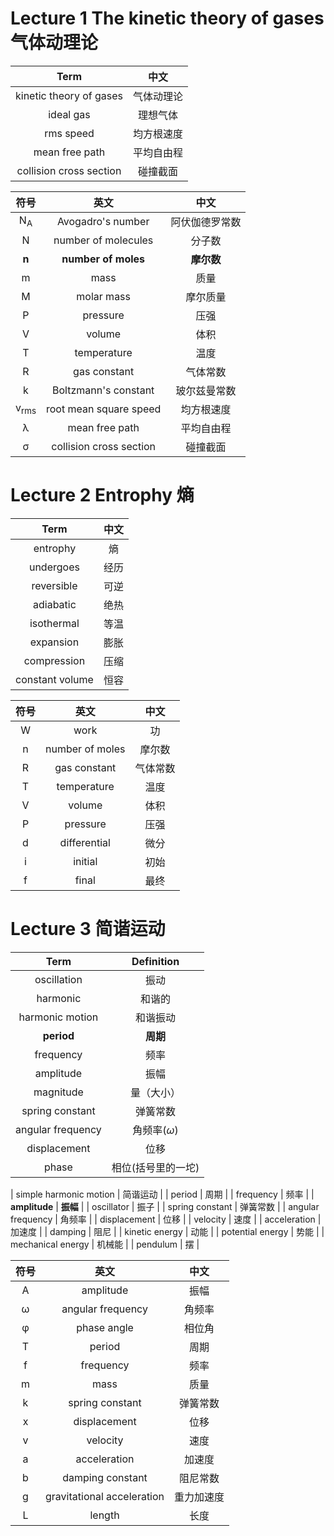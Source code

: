 # Lecture 1 The kinetic theory of gases 气体动理论

| Term | 中文 |
| :--: | :--------: |
| kinetic theory of gases | 气体动理论 |
| ideal gas | 理想气体 |
| rms speed | 均方根速度 |
| mean free path | 平均自由程 |
| collision cross section | 碰撞截面 |

| 符号 | 英文 | 中文 |
| :--: | :--: | :--: |
| N<sub>A</sub> | Avogadro's number | 阿伏伽德罗常数 |
| N | number of molecules | 分子数 |
| **n** | **number of moles** | **摩尔数** |
| m | mass | 质量 |
| M | molar mass | 摩尔质量 |
| P | pressure | 压强 |
| V | volume | 体积 |
| T | temperature | 温度 |
| R | gas constant | 气体常数 |
| k | Boltzmann's constant | 玻尔兹曼常数 |
| v<sub>rms</sub> | root mean square speed | 均方根速度 |
| λ | mean free path | 平均自由程 |
| σ | collision cross section | 碰撞截面 |

# Lecture 2 Entrophy 熵

| Term | 中文 |
| :--: | :--------: |
| entrophy | 熵 |
| undergoes | 经历 |
| reversible | 可逆 |
| adiabatic | 绝热 |
| isothermal | 等温 |
| expansion | 膨胀 |
| compression | 压缩 |
| constant volume | 恒容 |

| 符号 | 英文 | 中文 |
| :--: | :--: | :--: |
| W | work | 功 |
| n | number of moles | 摩尔数 |
| R | gas constant | 气体常数 |
| T | temperature | 温度 |
| V | volume | 体积 |
| P | pressure | 压强 |
| d | differential | 微分 |
| i | initial | 初始 |
| f | final | 最终 |


# Lecture 3 简谐运动

| Term | Definition |
| :--: | :--------: |
| oscillation | 振动 |
| harmonic | 和谐的 |
| harmonic motion | 和谐振动 |
| **period** | **周期** |
| frequency | 频率 |
| amplitude | 振幅 |
| magnitude | 量（大小） |
| spring constant | 弹簧常数 |
| angular frequency | 角频率($\omega$) |
| displacement | 位移 |
| phase | 相位(括号里的一坨) |






| simple harmonic motion | 简谐运动 |
| period | 周期 |
| frequency | 频率 |
| **amplitude** | **振幅** |
| oscillator | 振子 |
| spring constant | 弹簧常数 |
| angular frequency | 角频率 |
| displacement | 位移 |
| velocity | 速度 |
| acceleration | 加速度 |
| damping | 阻尼 |
| kinetic energy | 动能 |
| potential energy | 势能 |
| mechanical energy | 机械能 |
| pendulum | 摆 |

| 符号 | 英文 | 中文 |
| :--: | :--: | :--: |
| A | amplitude | 振幅 |
| ω | angular frequency | 角频率 |
| φ | phase angle | 相位角 |
| T | period | 周期 |
| f | frequency | 频率 |
| m | mass | 质量 |
| k | spring constant | 弹簧常数 |
| x | displacement | 位移 |
| v | velocity | 速度 |
| a | acceleration | 加速度 |
| b | damping constant | 阻尼常数 |
| g | gravitational acceleration | 重力加速度 |
| L | length | 长度 |
